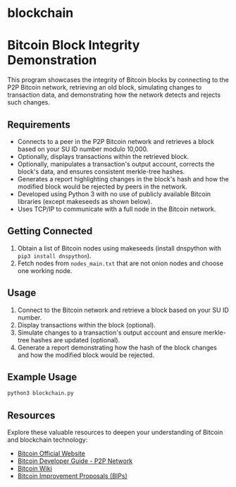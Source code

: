 # blockchain
# Bitcoin Block Integrity Demonstration

This program showcases the integrity of Bitcoin blocks by connecting to the P2P Bitcoin network, retrieving an old block, simulating changes to transaction data, and demonstrating how the network detects and rejects such changes.

## Requirements

- Connects to a peer in the P2P Bitcoin network and retrieves a block based on your SU ID number modulo 10,000.
- Optionally, displays transactions within the retrieved block.
- Optionally, manipulates a transaction's output account, corrects the block's data, and ensures consistent merkle-tree hashes.
- Generates a report highlighting changes in the block's hash and how the modified block would be rejected by peers in the network.
- Developed using Python 3 with no use of publicly available Bitcoin libraries (except makeseeds as shown below).
- Uses TCP/IP to communicate with a full node in the Bitcoin network.

## Getting Connected

1. Obtain a list of Bitcoin nodes using makeseeds (install dnspython with `pip3 install dnspython`).
2. Fetch nodes from `nodes_main.txt` that are not onion nodes and choose one working node.

## Usage

1. Connect to the Bitcoin network and retrieve a block based on your SU ID number.
2. Display transactions within the block (optional).
3. Simulate changes to a transaction's output account and ensure merkle-tree hashes are updated (optional).
4. Generate a report demonstrating how the hash of the block changes and how the modified block would be rejected.

## Example Usage

```bash
python3 blockchain.py

```
## Resources

Explore these valuable resources to deepen your understanding of Bitcoin and blockchain technology:

- [Bitcoin Official Website](https://bitcoin.org)
- [Bitcoin Developer Guide - P2P Network](https://developer.bitcoin.org/devguide/p2p_network.html)
- [Bitcoin Wiki](https://en.bitcoin.it/wiki/Main_Page)
- [Bitcoin Improvement Proposals (BIPs)](https://github.com/bitcoin/bips)


